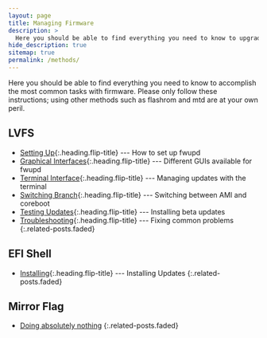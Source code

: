 ```yaml
---
layout: page
title: Managing Firmware
description: >
  Here you should be able to find everything you need to know to upgrade, downgrade and switch your firmware.
hide_description: true
sitemap: true
permalink: /methods/
---
```


Here you should be able to find everything you need to know to accomplish the most common tasks with firmware. Please only
follow these instructions; using other methods such as flashrom and mtd are at your own peril.

## LVFS
* [Setting Up]{:.heading.flip-title} --- How to set up fwupd
* [Graphical Interfaces]{:.heading.flip-title} --- Different GUIs available for fwupd
* [Terminal Interface]{:.heading.flip-title} --- Managing updates with the terminal
* [Switching Branch]{:.heading.flip-title} --- Switching between AMI and coreboot
* [Testing Updates]{:.heading.flip-title} --- Installing beta updates
* [Troubleshooting]{:.heading.flip-title} --- Fixing common problems
{:.related-posts.faded}


## EFI Shell
* [Installing]{:.heading.flip-title} --- Installing Updates
{:.related-posts.faded}

## Mirror Flag
* [Doing absolutely nothing]
{:.related-posts.faded}


[Setting Up]: lvfs_requirements.md
[Graphical Interfaces]: lvfs_gui.md
[Terminal Interface]: lvfs_terminal.md
[Switching Branch]: lvfs_switching.md
[Testing Updates]: lvfs_testing.md
[Troubleshooting]: lvfs_troubleshooting.md

[Installing]: efi_shell.md

[Doing absolutely nothing]: magic.md
